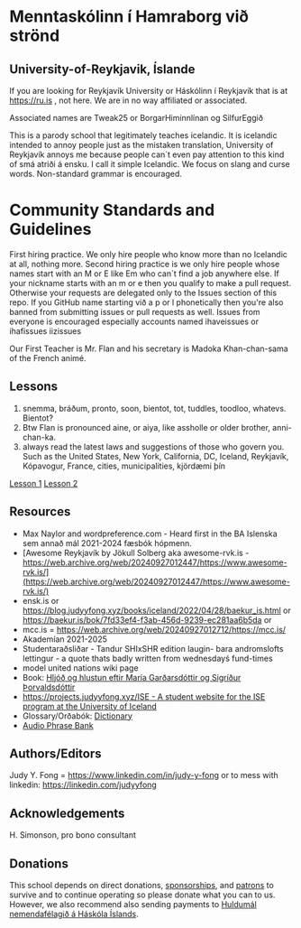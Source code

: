 # Menntaskólinn í Hamraborg við strönd
## University-of-Reykjavik, Íslande

If you are looking for Reykjavík University or Háskólinn í Reykjavík that is at https://ru.is , not here. We are in no way affiliated or associated.

Associated names are Tweak25 or BorgarHiminnlínan og SilfurEggið

This is a parody school that legitimately teaches icelandic. It is icelandic intended to annoy people just as the mistaken translation, University of Reykjavík annoys me because people can´t even pay attention to this kind of smá atriði á ensku. I call it simple Icelandic. We focus on slang and curse words. Non-standard grammar is encouraged.


# Community Standards and Guidelines
First hiring practice. We only hire people who know more than no Icelandic at all, nothing more. Second hiring practice is we only hire people whose names start 
with an M or E like Em who can´t find a job anywhere else. If your nickname starts with an m or e then you qualify to make a pull request. Otherwise your requests 
are delegated only to the Issues section of this repo. If you GitHub name starting við a p or l phonetically then you're also banned from submitting issues or pull requests as well. Issues from everyone is encouraged especially accounts named ihaveissues or ihafissues iizissues

Our First Teacher is Mr. Flan and his secretary is Madoka Khan-chan-sama of the French animé.

## Lessons

1. snemma, bráðum, pronto, soon, bientot, tot, tuddles, toodloo, whatevs. Bientot?
2. Btw Flan is pronounced aine, or aiya, like assholle or older brother, anni-chan-ka.
3. always read the latest laws and suggestions of those who govern you. Such as the United States, New York, California, DC, Iceland, Reykjavík, Kópavogur, France, cities, municipalities, kjördæmi þín

[Lesson 1](/lessons/lesson-1.md)
[Lesson 2](/lessons/lesson-2.md)

## Resources

- Max Naylor and wordpreference.com - Heard first in the BA Islenska sem annað mál 2021-2024 fæsbók hópmenn.
- [Awesome Reykjavík by Jökull Solberg aka awesome-rvk.is - https://web.archive.org/web/20240927012447/https://www.awesome-rvk.is/](https://web.archive.org/web/20240927012447/https://www.awesome-rvk.is/)
- ensk.is or https://blog.judyyfong.xyz/books/iceland/2022/04/28/baekur_is.html or https://baekur.is/bok/7fd33ef4-f3ab-456d-9239-ec281aa6b5da or
- mcc.is = https://web.archive.org/web/20240927012712/https://mcc.is/
- Akademían 2021-2025
- Studentaraðsliðar - Tandur SHIxSHR edition laugin- bara andromslofts lettingur - a quote thats badly written from wednesdayś fund-times
- model united nations wiki page
- Book: [Hljóð og hlustun eftir María Garðarsdóttir og Sigríður Þorvaldsdóttir](https://malvis.hi.is/is/hljod-og-hlustun)
- [https://projects.judyyfong.xyz/ISE - A student website for the ISE program at the University of Iceland](https://projects.judyyfong.xyz/ISE/)
- Glossary/Orðabók: [Dictionary](https://projects.judyyfong.xyz/dictionary)
- [Audio Phrase Bank](https://judyfong.bitbucket.io/)

## Authors/Editors

Judy Y. Fong = https://www.linkedin.com/in/judy-y-fong or to mess with linkedin: https://linkedin.com/judyyfong

## Acknowledgements

H. Simonson, pro bono consultant

## Donations

This school depends on direct donations, [sponsorships](https://github.com/sponsors/judyfong/), and [patrons](https://www.paypal.com/ncp/payment/9SMAGJ4T2XCEU) to survive and to continue operating so please donate what you can to us. However, we also recommend also sending payments to [Huldumál nemendafélagið á Háskóla Íslands](https://facebook.com/huldumal/).


